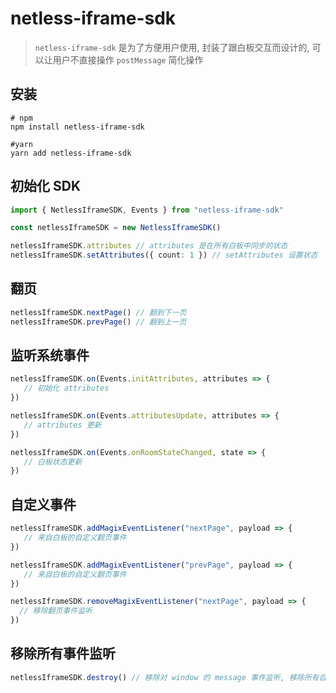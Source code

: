 # netless-iframe-sdk

> `netless-iframe-sdk` 是为了方便用户使用, 封装了跟白板交互而设计的, 可以让用户不直接操作 `postMessage` 简化操作



## 安装

```
# npm
npm install netless-iframe-sdk

#yarn
yarn add netless-iframe-sdk
```



## 初始化 SDK

```typescript
import { NetlessIframeSDK, Events } from "netless-iframe-sdk"

const netlessIframeSDK = new NetlessIframeSDK()

netlessIframeSDK.attributes // attributes 是在所有白板中同步的状态
netlessIframeSDK.setAttributes({ count: 1 }) // setAttributes 设置状态
```

## 翻页

```typescript
netlessIframeSDK.nextPage() // 翻到下一页
netlessIframeSDK.prevPage() // 翻到上一页
```



## 监听系统事件

```typescript
netlessIframeSDK.on(Events.initAttributes, attributes => {
   // 初始化 attributes
})

netlessIframeSDK.on(Events.attributesUpdate, attributes => {
   // attributes 更新
})

netlessIframeSDK.on(Events.onRoomStateChanged, state => {
   // 白板状态更新
})
```



## 自定义事件

```typescript
netlessIframeSDK.addMagixEventListener("nextPage", payload => {
   // 来自白板的自定义翻页事件
})

netlessIframeSDK.addMagixEventListener("prevPage", payload => {
   // 来自白板的自定义翻页事件
})

netlessIframeSDK.removeMagixEventListener("nextPage", payload => {
  // 移除翻页事件监听
})
```



## 移除所有事件监听

```typescript
netlessIframeSDK.destroy() // 移除对 window 的 message 事件监听, 移除所有自定义事件的监听
```

